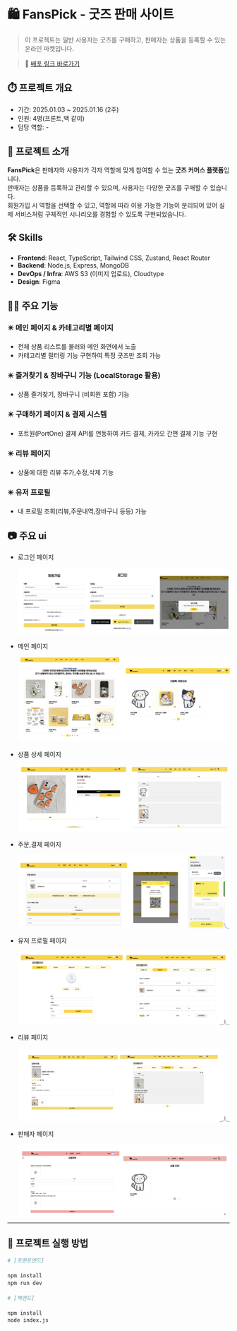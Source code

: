 # 🛍️ FansPick - 굿즈 판매 사이트

> 이 프로젝트는 일반 사용자는 굿즈를 구매하고, 판매자는 상품을 등록할 수 있는 온라인 마켓입니다.

> 🔗 [배포 링크 바로가기](https://web-fanspick-front-m88gjvsd5fb295a9.sel4.cloudtype.app/)

## ⏱️ 프로젝트 개요

- 기간: 2025.01.03 ~ 2025.01.16 (2주)
- 인원: 4명(프론트,백 같이)
- 담당 역할: -

## 📌 프로젝트 소개

**FansPick**은 판매자와 사용자가 각자 역할에 맞게 참여할 수 있는 **굿즈 커머스 플랫폼**입니다.  
판매자는 상품을 등록하고 관리할 수 있으며, 사용자는 다양한 굿즈를 구매할 수 있습니다.  
회원가입 시 역할을 선택할 수 있고, 역할에 따라 이용 가능한 기능이 분리되어 있어 실제 서비스처럼 구체적인 시나리오를 경험할 수 있도록 구현되었습니다.

## 🛠️ Skills

- **Frontend**: React, TypeScript, Tailwind CSS, Zustand, React Router
- **Backend**: Node.js, Express, MongoDB
- **DevOps / Infra**: AWS S3 (이미지 업로드), Cloudtype
- **Design**: Figma

## 👨‍💻 주요 기능

### ✴️ 메인 페이지 & 카테고리별 페이지

- 전체 상품 리스트를 불러와 메인 화면에서 노출
- 카테고리별 필터링 기능 구현하여 특정 굿즈만 조회 가능

### ✴️ 즐겨찾기 & 장바구니 기능 (LocalStorage 활용)

- 상품 즐겨찾기, 장바구니 (비회원 포함) 기능

### ✴️ 구매하기 페이지 & 결제 시스템

- 포트원(PortOne) 결제 API를 연동하여 카드 결제, 카카오 간편 결제 기능 구현

### ✴️ 리뷰 페이지

- 상품에 대한 리뷰 추가,수정,삭제 기능

### ✴️ 유저 프로필

- 내 프로필 조회(리뷰,주문내역,장바구니 등등) 가능

## 📷 주요 ui

- 로그인 페이지

  <img src="./public/images/loginAndSignup.png" alt="로그인 페이지"  />

- 메인 페이지

  <img src="./public/images/main.png" alt="메인 페이지"  />

- 상품 상세 페이지

  <img src="./public/images/productDetailPage.png" alt="상품 상세 페이지"  />

- 주문,결제 페이지

  <img src="./public/images/orderPage.png" alt="주문,결제 페이지"  />

- 유저 프로필 페이지

    <img src="./public/images/profilePage.png" alt="프로필 페이지" />

- 리뷰 페이지

  <img src="./public/images/reviewPage.png" alt="리뷰 페이지"/>

- 판매자 페이지

  <img src="./public/images/managerPage.png" alt="판매자 페이지"/>

---

## 📂 프로젝트 실행 방법

```bash
# [프론트엔드]

npm install
npm run dev

# [백엔드]

npm install
node index.js
```
